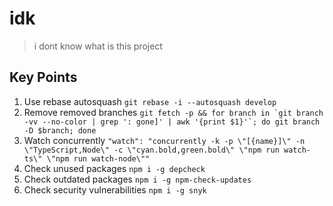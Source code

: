 # idk

> i dont know what is this project

## Key Points

1. Use rebase autosquash `git rebase -i --autosquash develop`
2. Remove removed branches `` git fetch -p && for branch in `git branch -vv --no-color | grep ': gone]' | awk '{print $1}'`; do git branch -D $branch; done ``
3. Watch concurrently `"watch": "concurrently -k -p \"[{name}]\" -n \"TypeScript,Node\" -c \"cyan.bold,green.bold\" \"npm run watch-ts\" \"npm run watch-node\""`
4. Check unused packages `npm i -g depcheck`
5. Check outdated packages `npm i -g npm-check-updates`
6. Check security vulnerabilities `npm i -g snyk`
